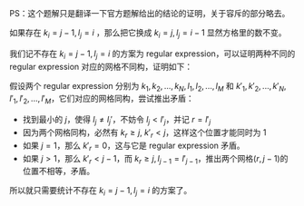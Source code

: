 PS：这个题解只是翻译一下官方题解给出的结论的证明，关于容斥的部分略去。

如果存在 $k_i=j-1,l_j=i$ ，那么把它换成 $k_i=j,l_j=i-1$ 显然方格里的数不变。

我们记不存在 $k_i=j-1,l_j=i$ 的方案为 $\text{regular~expression}$，可以证明两种不同的 $\text{regular~expression}$ 对应的网格不同构，证明如下：

假设两个 $\text{regular~expression}$ 分别为 $k_1,k_2,...,k_N,l_1,l_2,...,l_M$ 和 $k'_1,k'_2,...,k'_N,l'_1,l'_2,...,l'_M$，它们对应的网格同构，尝试推出矛盾：
- 找到最小的 $j$，使得 $l_j\neq l_j'$，不妨令 $l_j<l'_j$，并记 $r=l'_j$
- 因为两个网格同构，必然有 $k_r\ge j,~k'_r<j$，这样这个位置才能同时为 1
- 如果 $j=1$，那么 $k'_r=0$，这与它是 $\text{regular~expression}$ 矛盾。
- 如果 $j>1$，那么 $k'_r<j-1$，而 $k_r\ge j,l_{j-1}=l'_{j-1}$，推出两个网格$(r,j-1)$的位置不相等，矛盾。

所以就只需要统计不存在 $k_i=j-1,l_j=i$ 的方案了。